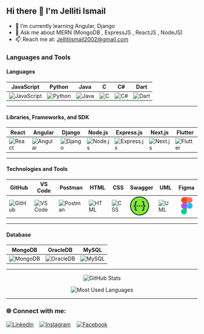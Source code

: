 ## Hi there 👋 I'm Jelliti Ismail



- 🌱 I’m currently learning Angular, Django
- 💬 Ask me about MERN (MongoDB , ExpressJS , ReactJS , NodeJS)
- 📫 Reach me at: Jellitiismail2002@gmail.com

### Languages and Tools

#### Languages  
| JavaScript | Python | Java | C | C# | Dart |  
|------------|--------|------|---|----|------|
| <img src="https://cdn.worldvectorlogo.com/logos/javascript-1.svg" alt="JavaScript" width="50"/> | <img src="https://cdn.worldvectorlogo.com/logos/python-5.svg" alt="Python" width="50"/> | <img src="https://cdn.worldvectorlogo.com/logos/java-14.svg" alt="Java" width="50"/> | <img src="https://cdn.worldvectorlogo.com/logos/c-1.svg" alt="C" width="50"/> | <img src="https://cdn.worldvectorlogo.com/logos/c--4.svg" alt="C#" width="50"/> | <img src="https://cdn.worldvectorlogo.com/logos/dart.svg" alt="Dart" width="50"/> |

---

#### Libraries, Frameworks, and SDK  
| React | Angular | Django | Node.js | Express.js | Next.js | Flutter |
|-------|---------|--------|---------|------------|---------|--------|
| <img src="https://cdn.worldvectorlogo.com/logos/react-2.svg" alt="React" width="50"/> | <img src="https://cdn.worldvectorlogo.com/logos/angular-icon-1.svg" alt="Angular" width="50"/> | <img src="https://cdn.worldvectorlogo.com/logos/django-community.svg" alt="Django" width="50"/> | <img src="https://cdn.worldvectorlogo.com/logos/nodejs-icon.svg" alt="Node.js" width="50"/> | <img src="https://camo.githubusercontent.com/c8e32cac3d0e98a1ca10a605c51bf5ba94c58f3581de5b1f57fbc0ca35196a75/68747470733a2f2f7777772e6661637466632e636f6d2f77702d636f6e74656e742f75706c6f6164732f323032342f30342f657870726573732d6a732e706e67" alt="Express.js" width="50"/> | <img src="https://th.bing.com/th/id/OIP.rcKVwmwg1wZlroN8v1nBeAHaHa?rs=1&pid=ImgDetMain" alt="Next.js" width="50"/> | <img src="https://cdn.worldvectorlogo.com/logos/flutter.svg" alt="Flutter" width="50"/> |

---

#### Technologies and Tools  
| GitHub | VS Code | Postman | HTML | CSS | Swagger | UML | Figma |
|--------|---------|---------|------|-----|---------|-----|-------|
| <img src="https://cdn.worldvectorlogo.com/logos/github-icon-1.svg" alt="GitHub" width="50"/> | <img src="https://cdn.worldvectorlogo.com/logos/visual-studio-code-1.svg" alt="VS Code" width="50"/> | <img src="https://cdn.worldvectorlogo.com/logos/postman.svg" alt="Postman" width="50"/> | <img src="https://cdn.worldvectorlogo.com/logos/html-1.svg" alt="HTML" width="50"/> | <img src="https://cdn.worldvectorlogo.com/logos/css-3.svg" alt="CSS" width="50"/> | <img src="https://github.com/devicons/devicon/blob/master/icons/swagger/swagger-original.svg" alt="Swagger" width="50"/> | <img src="https://camo.githubusercontent.com/e7c1c8eb68067b4e186b1305c23ee6a2b2dc2f1e96a4effd162807e55a8d3e22/68747470733a2f2f75706c6f61642e77696b696d656469612e6f72672f77696b6970656469612f636f6d6d6f6e732f642f64352f554d4c5f6c6f676f2e737667" alt="UML" width="50"/> | <img src="https://github.com/devicons/devicon/blob/master/icons/figma/figma-original.svg" alt="Figma" width="50"/> |

---

#### Database  
| MongoDB | OracleDB | MySQL |
|---------|----------|-------|
| <img src="https://cdn.worldvectorlogo.com/logos/mongodb-icon-1.svg" alt="MongoDB" width="50"/> | <img src="https://cdn.worldvectorlogo.com/logos/oracle-6.svg" alt="OracleDB" width="50"/> | <img src="https://camo.githubusercontent.com/7de92b374f52b241a55734d80dad6ab9b7577d234092f1e386a04262e33946d5/68747470733a2f2f7374617469632e63646e6c6f676f2e636f6d2f6c6f676f732f6d2f39312f6d7973716c2e737667" alt="MySQL" width="50"/> |
---
<div align="center">

![GitHub Stats](https://github-readme-stats.vercel.app/api?username=ismail01-jl&show_icons=true&theme=radical)
</div>
<div align="center">

![Most Used Languages](https://github-readme-stats.vercel.app/api/top-langs/?username=ismail01-jl&layout=compact&theme=radical)
</div>

---
### 🌐 Connect with me:

<div align="start">

[![LinkedIn](https://img.shields.io/badge/LinkedIn-%230077B5.svg?style=for-the-badge&logo=linkedin&logoColor=white)](https://www.linkedin.com/in/jelliti-ismail-151a062a6/)
&nbsp;&nbsp;
[![Instagram](https://img.shields.io/badge/Instagram-%23E4405F.svg?style=for-the-badge&logo=instagram&logoColor=white)](https://www.instagram.com/jelliti__ismail/)
&nbsp;&nbsp;
[![Facebook](https://img.shields.io/badge/Facebook-%231877F2.svg?style=for-the-badge&logo=facebook&logoColor=white)](https://www.facebook.com/ismaail.jelliti/)

</div>

